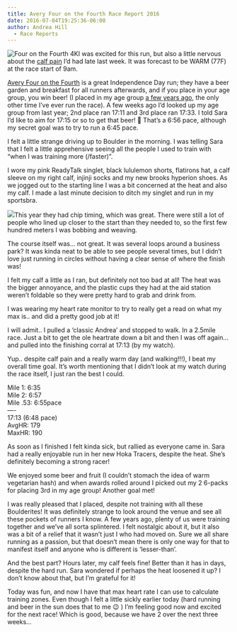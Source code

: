 ```yaml
---
title: Avery Four on the Fourth Race Report 2016
date: 2016-07-04T19:25:36-06:00
author: Andrea Hill
  - Race Reports
---
```

![Four on the Fourth 4K](/gothedistance/assets/images/Four-on-the-Fourth-4K-logo-2.png)I was excited for this run, but also a little nervous about the [calf pain](/gothedistance/2016-07-brooks-hyperion-training/) I&#8217;d had late last week. It was forecast to be WARM (77F) at the race start of 9am. 

[Avery Four on the Fourth](https://www.averybrewing.com/events/four-on-the-fourth-4k) is a great Independence Day run; they have a beer garden and breakfast for all runners afterwards, and if you place in your age group, you win beer! (I placed in my age group [a few years ago](/gothedistance/2012-07-four-on-the-fourth-4k-race-report/), the only other time I&#8217;ve ever run the race). A few weeks ago I&#8217;d looked up my age group from last year; 2nd place ran 17:11 and 3rd place ran 17:33. I told Sara I&#8217;d like to aim for 17:15 or so to get that beer! 🙂 That&#8217;s a 6:56 pace, although my secret goal was to try to run a 6:45 pace. 

I felt a little strange driving up to Boulder in the morning. I was telling Sara that I felt a little apprehensive seeing all the people I used to train with &#8220;when I was training more (/faster)&#8221;. 

I wore my pink ReadyTalk singlet, black lululemon shorts, flatirons hat, a calf sleeve on my right calf, injinji socks and my new brooks hyperion shoes. As we jogged out to the starting line I was a bit concerned at the heat and also my calf. I made a last minute decision to ditch my singlet and run in my sportsbra. 

![](/gothedistance/assets/images/2016-avery-garmin.png)This year they had chip timing, which was great. There were still a lot of people who lined up closer to the start than they needed to, so the first few hundred meters I was bobbing and weaving. 

The course itself was&#8230; not great. It was several loops around a business park? It was kinda neat to be able to see people several times, but I didn&#8217;t love just running in circles without having a clear sense of where the finish was!

I felt my calf a little as I ran, but definitely not too bad at all! The heat was the bigger annoyance, and the plastic cups they had at the aid station weren&#8217;t foldable so they were pretty hard to grab and drink from. 

I was wearing my heart rate monitor to try to really get a read on what my max is.. and did a pretty good job at it!

I will admit.. I pulled a &#8216;classic Andrea&#8217; and stopped to walk. In a 2.5mile race. Just a bit to get the ole heartrate down a bit and then I was off again&#8230; and pulled into the finishing corral at 17:13 (by my watch). 

Yup.. despite calf pain and a really warm day (and walking!!!), I beat my overall time goal. It&#8217;s worth mentioning that I didn&#8217;t look at my watch during the race itself, I just ran the best I could.

Mile 1: 6:35  
Mile 2: 6:57  
Mile .53: 6:55pace  
&#8212;-  
17:13 (6:48 pace)  
AvgHR: 179  
MaxHR: 190

As soon as I finished I felt kinda sick, but rallied as everyone came in. Sara had a really enjoyable run in her new Hoka Tracers, despite the heat. She&#8217;s definitely becoming a strong racer! 

We enjoyed some beer and fruit (I couldn&#8217;t stomach the idea of warm vegetarian hash) and when awards rolled around I picked out my 2 6-packs for placing 3rd in my age group! Another goal met!

I was really pleased that I placed, despite not training with all these Boulderites! It was definitely strange to look around the venue and see all these pockets of runners I know. A few years ago, plenty of us were training together and we&#8217;ve all sorta splintered. I felt nostalgic about it, but it also was a bit of a relief that it wasn&#8217;t just I who had moved on. Sure we all share running as a passion, but that doesn&#8217;t mean there is only one way for that to manifest itself and anyone who is different is &#8216;lesser-than&#8217;. 

And the best part? Hours later, my calf feels fine! Better than it has in days, despite the hard run. Sara wondered if perhaps the heat loosened it up? I don&#8217;t know about that, but I&#8217;m grateful for it! 

Today was fun, and now I have that max heart rate I can use to calculate training zones. Even though I felt a little sickly earlier today (hard running and beer in the sun does that to me 😉 ) I&#8217;m feeling good now and excited for the next race! Which is good, because we have 2 over the next three weeks&#8230;